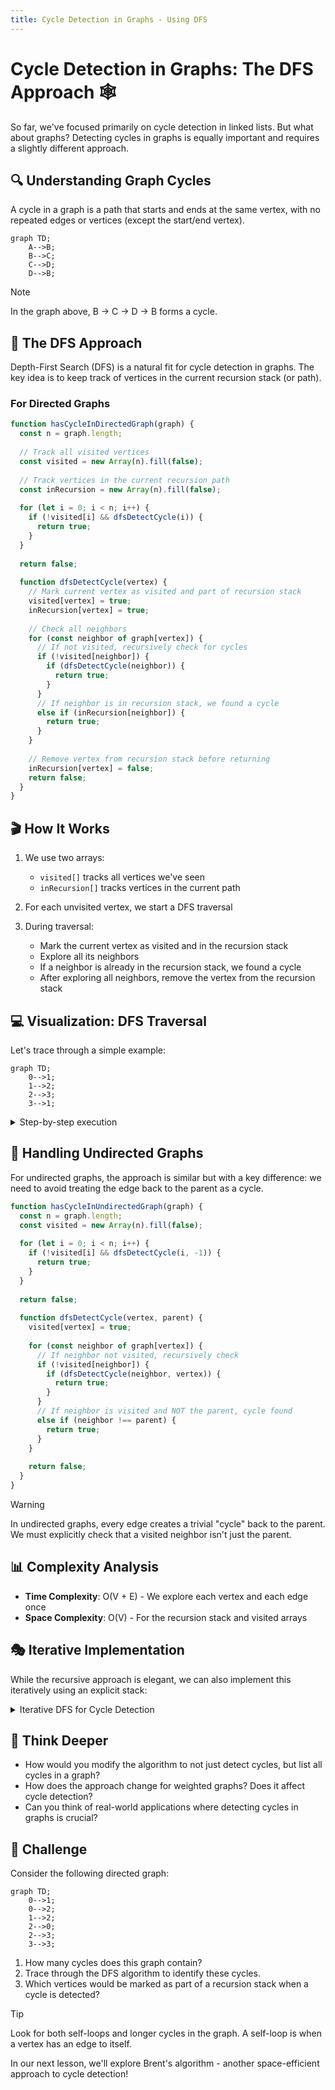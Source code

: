 ```yaml
---
title: Cycle Detection in Graphs - Using DFS
---
```


# Cycle Detection in Graphs: The DFS Approach 🕸️

So far, we've focused primarily on cycle detection in linked lists. But what about graphs? Detecting cycles in graphs is equally important and requires a slightly different approach.

## 🔍 Understanding Graph Cycles

A cycle in a graph is a path that starts and ends at the same vertex, with no repeated edges or vertices (except the start/end vertex).

```mermaid
graph TD;
    A-->B;
    B-->C;
    C-->D;
    D-->B;
```

> [!NOTE]
> In the graph above, B → C → D → B forms a cycle.

## 🧪 The DFS Approach

Depth-First Search (DFS) is a natural fit for cycle detection in graphs. The key idea is to keep track of vertices in the current recursion stack (or path).

### For Directed Graphs

```javascript
function hasCycleInDirectedGraph(graph) {
  const n = graph.length;
  
  // Track all visited vertices
  const visited = new Array(n).fill(false);
  
  // Track vertices in the current recursion path
  const inRecursion = new Array(n).fill(false);
  
  for (let i = 0; i < n; i++) {
    if (!visited[i] && dfsDetectCycle(i)) {
      return true;
    }
  }
  
  return false;
  
  function dfsDetectCycle(vertex) {
    // Mark current vertex as visited and part of recursion stack
    visited[vertex] = true;
    inRecursion[vertex] = true;
    
    // Check all neighbors
    for (const neighbor of graph[vertex]) {
      // If not visited, recursively check for cycles
      if (!visited[neighbor]) {
        if (dfsDetectCycle(neighbor)) {
          return true;
        }
      } 
      // If neighbor is in recursion stack, we found a cycle
      else if (inRecursion[neighbor]) {
        return true;
      }
    }
    
    // Remove vertex from recursion stack before returning
    inRecursion[vertex] = false;
    return false;
  }
}
```

## 🎬 How It Works

1. We use two arrays:
   - `visited[]` tracks all vertices we've seen
   - `inRecursion[]` tracks vertices in the current path

2. For each unvisited vertex, we start a DFS traversal

3. During traversal:
   - Mark the current vertex as visited and in the recursion stack
   - Explore all its neighbors
   - If a neighbor is already in the recursion stack, we found a cycle
   - After exploring all neighbors, remove the vertex from the recursion stack

## 💻 Visualization: DFS Traversal

Let's trace through a simple example:

```mermaid
graph TD;
    0-->1;
    1-->2;
    2-->3;
    3-->1;
```

<details>
<summary>Step-by-step execution</summary>

Start at vertex 0:
- Mark 0 as visited and in recursion: visited=[T,F,F,F], inRecursion=[T,F,F,F]
- Explore neighbor 1
  - Mark 1 as visited and in recursion: visited=[T,T,F,F], inRecursion=[T,T,F,F]
  - Explore neighbor 2
    - Mark 2 as visited and in recursion: visited=[T,T,T,F], inRecursion=[T,T,T,F]
    - Explore neighbor 3
      - Mark 3 as visited and in recursion: visited=[T,T,T,T], inRecursion=[T,T,T,T]
      - Explore neighbor 1
        - 1 is already visited AND in recursion! Cycle detected!

</details>

## 🧮 Handling Undirected Graphs

For undirected graphs, the approach is similar but with a key difference: we need to avoid treating the edge back to the parent as a cycle.

```javascript
function hasCycleInUndirectedGraph(graph) {
  const n = graph.length;
  const visited = new Array(n).fill(false);
  
  for (let i = 0; i < n; i++) {
    if (!visited[i] && dfsDetectCycle(i, -1)) {
      return true;
    }
  }
  
  return false;
  
  function dfsDetectCycle(vertex, parent) {
    visited[vertex] = true;
    
    for (const neighbor of graph[vertex]) {
      // If neighbor not visited, recursively check
      if (!visited[neighbor]) {
        if (dfsDetectCycle(neighbor, vertex)) {
          return true;
        }
      } 
      // If neighbor is visited and NOT the parent, cycle found
      else if (neighbor !== parent) {
        return true;
      }
    }
    
    return false;
  }
}
```

> [!WARNING]
> In undirected graphs, every edge creates a trivial "cycle" back to the parent. We must explicitly check that a visited neighbor isn't just the parent.

## 📊 Complexity Analysis

- **Time Complexity**: O(V + E) - We explore each vertex and each edge once
- **Space Complexity**: O(V) - For the recursion stack and visited arrays

## 🎭 Iterative Implementation

While the recursive approach is elegant, we can also implement this iteratively using an explicit stack:

<details>
<summary>Iterative DFS for Cycle Detection</summary>

```javascript
function hasCycleIterative(graph) {
  const n = graph.length;
  const visited = new Array(n).fill(false);
  const inStack = new Array(n).fill(false);
  
  for (let i = 0; i < n; i++) {
    if (visited[i]) continue;
    
    const stack = [i];
    inStack[i] = true;
    visited[i] = true;
    
    while (stack.length > 0) {
      const current = stack[stack.length - 1]; // Peek
      
      let allNeighborsProcessed = true;
      
      for (const neighbor of graph[current]) {
        if (!visited[neighbor]) {
          // Found unvisited neighbor
          visited[neighbor] = true;
          stack.push(neighbor);
          inStack[neighbor] = true;
          allNeighborsProcessed = false;
          break;
        } else if (inStack[neighbor]) {
          // Found cycle
          return true;
        }
      }
      
      if (allNeighborsProcessed) {
        // Remove from recursion stack
        inStack[stack.pop()] = false;
      }
    }
  }
  
  return false;
}
```

This approach mimics the recursive process using an explicit stack, which can be helpful in languages with limited recursion depth.

</details>

## 🧠 Think Deeper

- How would you modify the algorithm to not just detect cycles, but list all cycles in a graph?
- How does the approach change for weighted graphs? Does it affect cycle detection?
- Can you think of real-world applications where detecting cycles in graphs is crucial?

## 🚀 Challenge

Consider the following directed graph:

```mermaid
graph TD;
    0-->1;
    0-->2;
    1-->2;
    2-->0;
    2-->3;
    3-->3;
```

1. How many cycles does this graph contain?
2. Trace through the DFS algorithm to identify these cycles.
3. Which vertices would be marked as part of a recursion stack when a cycle is detected?

> [!TIP]
> Look for both self-loops and longer cycles in the graph. A self-loop is when a vertex has an edge to itself.

In our next lesson, we'll explore Brent's algorithm - another space-efficient approach to cycle detection! 